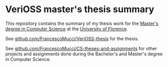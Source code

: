 # VeriOSS master's thesis summary

This repository contains the summary of my thesis work for the [Master's degree in Computer Science](https://www.informaticamagistrale.unifi.it/) at the [University of Florence](https://www.unifi.it/).

See [github.com/FrancescoMucci/VeriOSS-thesis](https://github.com/FrancescoMucci/VeriOSS-thesis) for the thesis.

See [github.com/FrancescoMucci/CS-theses-and-assignments](https://github.com/FrancescoMucci/CS-theses-and-assignments) for other projects and assignments done during the Bachelor's and Master's degree in Computer Science.
